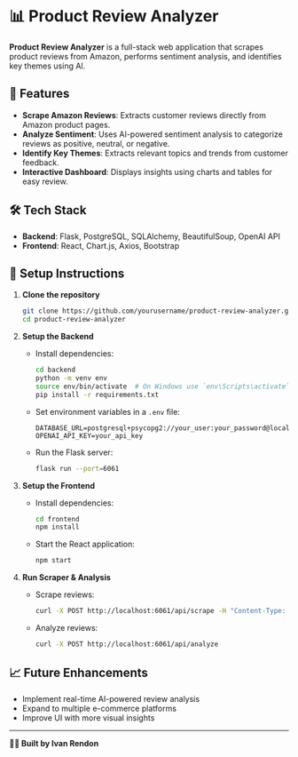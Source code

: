 # 📊 Product Review Analyzer

**Product Review Analyzer** is a full-stack web application that scrapes product reviews from Amazon, performs sentiment analysis, and identifies key themes using AI.

## 🚀 Features

- **Scrape Amazon Reviews**: Extracts customer reviews directly from Amazon product pages.
- **Analyze Sentiment**: Uses AI-powered sentiment analysis to categorize reviews as positive, neutral, or negative.
- **Identify Key Themes**: Extracts relevant topics and trends from customer feedback.
- **Interactive Dashboard**: Displays insights using charts and tables for easy review.

## 🛠️ Tech Stack

- **Backend**: Flask, PostgreSQL, SQLAlchemy, BeautifulSoup, OpenAI API
- **Frontend**: React, Chart.js, Axios, Bootstrap

## 🔧 Setup Instructions

1. **Clone the repository**
   ```bash
   git clone https://github.com/yourusername/product-review-analyzer.git
   cd product-review-analyzer
   ```

2. **Setup the Backend**
   - Install dependencies:
     ```bash
     cd backend
     python -m venv env
     source env/bin/activate  # On Windows use `env\Scripts\activate`
     pip install -r requirements.txt
     ```
   - Set environment variables in a `.env` file:
     ```
     DATABASE_URL=postgresql+psycopg2://your_user:your_password@localhost:5432/product_reviews
     OPENAI_API_KEY=your_api_key
     ```
   - Run the Flask server:
     ```bash
     flask run --port=6061
     ```

3. **Setup the Frontend**
   - Install dependencies:
     ```bash
     cd frontend
     npm install
     ```
   - Start the React application:
     ```bash
     npm start
     ```

4. **Run Scraper & Analysis**
   - Scrape reviews:
     ```bash
     curl -X POST http://localhost:6061/api/scrape -H "Content-Type: application/json" -d '{"product_id": "B0BLSQ7J4B", "url": "https://www.amazon.com/your-product-url"}'
     ```
   - Analyze reviews:
     ```bash
     curl -X POST http://localhost:6061/api/analyze
     ```

## 📈 Future Enhancements
- Implement real-time AI-powered review analysis
- Expand to multiple e-commerce platforms
- Improve UI with more visual insights

---

**👨‍💻 Built by Ivan Rendon**  


